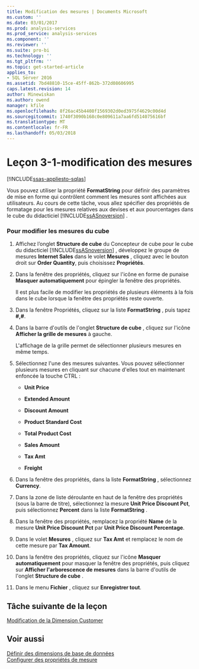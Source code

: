 ```yaml
---
title: Modification des mesures | Documents Microsoft
ms.custom: ''
ms.date: 03/01/2017
ms.prod: analysis-services
ms.prod_service: analysis-services
ms.component: ''
ms.reviewer: ''
ms.suite: pro-bi
ms.technology: ''
ms.tgt_pltfrm: ''
ms.topic: get-started-article
applies_to:
- SQL Server 2016
ms.assetid: 7bd48810-15ce-45ff-862b-372d08606995
caps.latest.revision: 14
author: Minewiskan
ms.author: owend
manager: kfile
ms.openlocfilehash: 8f26ac45b4408f1569302d0ed3975f4629c00d4d
ms.sourcegitcommit: 1740f3090b168c0e809611a7aa6fd514075616bf
ms.translationtype: MT
ms.contentlocale: fr-FR
ms.lasthandoff: 05/03/2018
---
```

# <a name="lesson-3-1---modifying-measures"></a>Leçon 3-1-modification des mesures
[!INCLUDE[ssas-appliesto-sqlas](../includes/ssas-appliesto-sqlas.md)]

Vous pouvez utiliser la propriété **FormatString** pour définir des paramètres de mise en forme qui contrôlent comment les mesures sont affichées aux utilisateurs. Au cours de cette tâche, vous allez spécifier des propriétés de formatage pour les mesures relatives aux devises et aux pourcentages dans le cube du didacticiel [!INCLUDE[ssASnoversion](../includes/ssasnoversion-md.md)] .  
  
### <a name="to-modify-the-measures-of-the-cube"></a>Pour modifier les mesures du cube  
  
1.  Affichez l’onglet **Structure de cube** du Concepteur de cube pour le cube du didacticiel [!INCLUDE[ssASnoversion](../includes/ssasnoversion-md.md)] , développez le groupe de mesures **Internet Sales** dans le volet **Mesures** , cliquez avec le bouton droit sur **Order Quantity**, puis choisissez **Propriétés**.  
  
2.  Dans la fenêtre des propriétés, cliquez sur l'icône en forme de punaise **Masquer automatiquement** pour épingler la fenêtre des propriétés.  
  
    Il est plus facile de modifier les propriétés de plusieurs éléments à la fois dans le cube lorsque la fenêtre des propriétés reste ouverte.  
  
3.  Dans la fenêtre Propriétés, cliquez sur la liste **FormatString** , puis tapez **#,#**.  
  
4.  Dans la barre d'outils de l'onglet **Structure de cube** , cliquez sur l'icône **Afficher la grille de mesures** à gauche.  
  
    L'affichage de la grille permet de sélectionner plusieurs mesures en même temps.  
  
5.  Sélectionnez l'une des mesures suivantes. Vous pouvez sélectionner plusieurs mesures en cliquant sur chacune d'elles tout en maintenant enfoncée la touche CTRL :  
  
    -   **Unit Price**  
  
    -   **Extended Amount**  
  
    -   **Discount Amount**  
  
    -   **Product Standard Cost**  
  
    -   **Total Product Cost**  
  
    -   **Sales Amount**  
  
    -   **Tax Amt**  
  
    -   **Freight**  
  
6.  Dans la fenêtre des propriétés, dans la liste **FormatString** , sélectionnez **Currency**.  
  
7.  Dans la zone de liste déroulante en haut de la fenêtre des propriétés (sous la barre de titre), sélectionnez la mesure **Unit Price Discount Pct**, puis sélectionnez **Percent** dans la liste **FormatString** .  
  
8.  Dans la fenêtre des propriétés, remplacez la propriété **Name** de la mesure **Unit Price Discount Pct** par **Unit Price Discount Percentage**.  
  
9. Dans le volet **Mesures** , cliquez sur **Tax Amt** et remplacez le nom de cette mesure par **Tax Amount**.  
  
10. Dans la fenêtre des propriétés, cliquez sur l'icône **Masquer automatiquement** pour masquer la fenêtre des propriétés, puis cliquez sur **Afficher l'arborescence de mesures** dans la barre d'outils de l'onglet **Structure de cube** .  
  
11. Dans le menu **Fichier** , cliquez sur **Enregistrer tout**.  
  
## <a name="next-task-in-lesson"></a>Tâche suivante de la leçon  
[Modification de la Dimension Customer](../analysis-services/lesson-3-2-modifying-the-customer-dimension.md)  
  
## <a name="see-also"></a>Voir aussi  
[Définir des dimensions de base de données](../analysis-services/multidimensional-models/define-database-dimensions.md)  
[Configurer des propriétés de mesure](../analysis-services/multidimensional-models/configure-measure-properties.md)  
  
  
  
